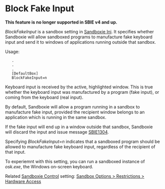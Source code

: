 # Block Fake Input

**This feature is no longer supported in SBIE v4 and up.**


_BlockFakeInput_ is a sandbox setting in [Sandboxie Ini](SandboxieIni.md). It specifies whether Sandboxie will allow sandboxed programs to manufacture fake keyboard input and send it to windows of applications running outside that sandbox.

Usage:

```
   .
   .
   .
   [DefaultBox]
   BlockFakeInput=n
```

Keyboard input is received by the active, highlighted window. This is true whether the keyboard input was manufactured by a program (fake input), or coming from the keyboard (real input).

By default, Sandboxie will allow a program running in a sandbox to manufacture fake input, provided the recipient window belongs to an application which is running in the same sandbox.

If the fake input will end up in a window outside that sandbox, Sandboxie will discard the input and issue message [SBIE1304](SBIE1304.md).

Specifying _BlockFakeInput=n_ indicates that a sandboxed program should be allowed to manufacture fake keyboard input, regardless of the recipient of that input.

To experiemnt with this setting, you can run a sandboxed instance of _osk.exe_, the Windows on-screen keyboard.

Related [Sandboxie Control](SP_SBControl.md) setting: [Sandbox Options > Restrictions > Hardware Access](RestrictionsSettings.md#hardware-access-has-been-removed-from-sandboxie-v4-and-up)
